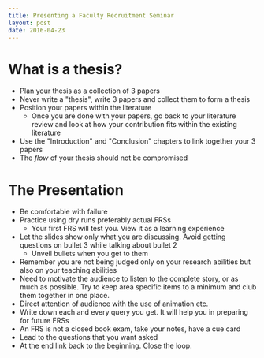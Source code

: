 ```yaml
---
title: Presenting a Faculty Recruitment Seminar
layout: post
date: 2016-04-23
---
```


# What is a thesis?

- Plan your thesis as a collection of 3 papers
- Never write a "thesis", write 3 papers and collect them to form a thesis
- Position your papers within the literature
    - Once you are done with your papers, go back to your literature
      review and look at how your contribution fits within the existing
      literature
- Use the "Introduction" and "Conclusion" chapters to link together your 3 papers
- The *flow* of your thesis should not be compromised

# The Presentation

- Be comfortable with failure
- Practice using dry runs preferably actual FRSs
    - Your first FRS will test you. View it as a learning experience
- Let the slides show only what you are discussing. Avoid getting
  questions on bullet 3 while talking about bullet 2
    - Unveil bullets when you get to them
- Remember you are not being judged only on your research abilities but also
  on your teaching abilities
- Need to motivate the audience to listen to the complete story, or as much as
  possible. Try to keep area specific items to a minimum and club them
  together in one place.
- Direct attention of audience with the use of animation etc.
- Write down each and every query you get. It will help you in preparing
  for future FRSs
- An FRS is not a closed book exam, take your notes, have a cue card
- Lead to the questions that you want asked
- At the end link back to the beginning. Close the loop.
